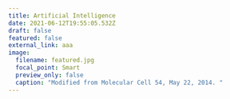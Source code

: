 ```yaml
---
title: Artificial Intelligence
date: 2021-06-12T19:55:05.532Z
draft: false
featured: false
external_link: aaa
image:
  filename: featured.jpg
  focal_point: Smart
  preview_only: false
  caption: "Modified from Molecular Cell 54, May 22, 2014. "
---
```

